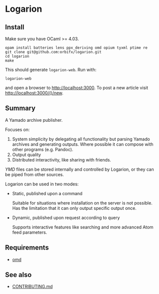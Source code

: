 # Logarion

## Install

Make sure you have OCaml >= 4.03.

    opam install batteries lens ppx_deriving omd opium tyxml ptime re
    git clone git@github.com:orbifx/logarion.git
    cd logarion
    make

This should generate `logarion-web`. Run with:

    logarion-web

and open a browser to <http://localhost:3000>.
To post a new article visit <http://localhost:3000/()/new>.

## Summary

A Yamado archive publisher.

Focuses on:

1. System simplicity by delegating all functionality but parsing Yamado archives and generating outputs.
   Where possible it can compose with other programs (e.g. Pandoc).
2. Output quality
3. Distributed interactivity, like sharing with friends.

_YMD_ files can be stored internally and controlled by Logarion, or they can be piped from other sources.

Logarion can be used in two modes:

- Static, published upon a command

  Suitable for situations where installation on the server is not possible.
  Has the limitation that it can only output specific output once.

- Dynamic, published upon request according to query 
  
  Supports interactive features like searching and more advanced Atom feed parameters.

## Requirements

- [omd](https://github.com/ocaml/omd)

## See also

- [CONTRIBUTING.md](CONTRIBUTING.md)
